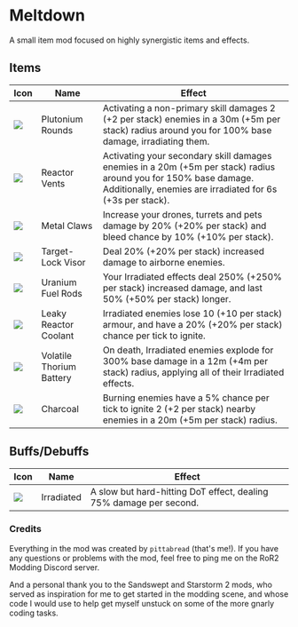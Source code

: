 # Meltdown

A small item mod focused on highly synergistic items and effects.

## Items
| Icon | Name | Effect |
| - | - | - |
| ![](https://i.imgur.com/ycvNfE3.png) | Plutonium Rounds | Activating a non-primary skill damages 2 (+2 per stack) enemies in a 30m (+5m per stack) radius around you for 100% base damage, irradiating them. |
| ![](https://i.imgur.com/Q08LByU.png) | Reactor Vents | Activating your secondary skill damages enemies in a 20m (+5m per stack) radius around you for 150% base damage. Additionally, enemies are irradiated for 6s (+3s per stack). |
| ![](https://i.imgur.com/L70hdNl.png) | Metal Claws | Increase your drones, turrets and pets damage by 20% (+20% per stack) and bleed chance by 10% (+10% per stack). |
| ![](https://i.imgur.com/dZhGVmL.png) | Target-Lock Visor | Deal 20% (+20% per stack) increased damage to airborne enemies. |
| ![](https://i.imgur.com/gspH6XP.png) | Uranium Fuel Rods | Your Irradiated effects deal 250% (+250% per stack) increased damage, and last 50% (+50% per stack) longer. |
| ![](https://i.imgur.com/WoCf6Fl.png) | Leaky Reactor Coolant | Irradiated enemies lose 10 (+10 per stack) armour, and have a 20% (+20% per stack) chance per tick to ignite. |
| ![](https://i.imgur.com/IN67o3f.png) | Volatile Thorium Battery | On death, Irradiated enemies explode for 300% base damage in a 12m (+4m per stack) radius, applying all of their Irradiated effects. |
| ![](https://i.imgur.com/8xoObWn.png) | Charcoal | Burning enemies have a 5% chance per tick to ignite 2 (+2 per stack) nearby enemies in a 20m (+5m per stack) radius. |

## Buffs/Debuffs
| Icon | Name | Effect |
| - | - | - |
| ![](https://i.imgur.com/zRAjHQt.png) | Irradiated | A slow but hard-hitting DoT effect, dealing 75% damage per second. |

### Credits
Everything in the mod was created by `pittabread` (that's me!). If you have any questions or problems with the mod, feel free to ping me on the RoR2 Modding Discord server.

And a personal thank you to the Sandswept and Starstorm 2 mods, who served as inspiration for me to get started in the modding scene, and whose code I would use to help get myself unstuck on some of the more gnarly coding tasks.
